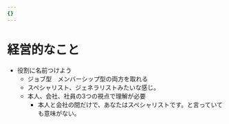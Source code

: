 ```yaml
---
{}
---
```

# 経営的なこと

- 役割に名前つけよう
    - ジョブ型　メンバーシップ型の両方を取れる
    - スペシャリスト、ジェネラリストみたいな感じ。
    - 本人、会社、社員の3つの視点で理解が必要
        - 本人と会社の間だけで、あなたはスペシャリストです。と言っていても意味がない。